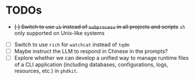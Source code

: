 # TODOs

- ~~[ ] Switch to use `sh` instead of `subprocess` in all projects and scripts~~ `sh` only supported on Unix-like systems
- [ ] Switch to use `rich` for `watchcat` instead of `tqdm`
- [ ] Maybe instruct the LLM to respond in Chinese in the prompts?
- [ ] Explore whether we can develop a unified way to manage runtime files of a CLI application (including databases, configurations, logs, resources, etc.) in `phdkit`.
